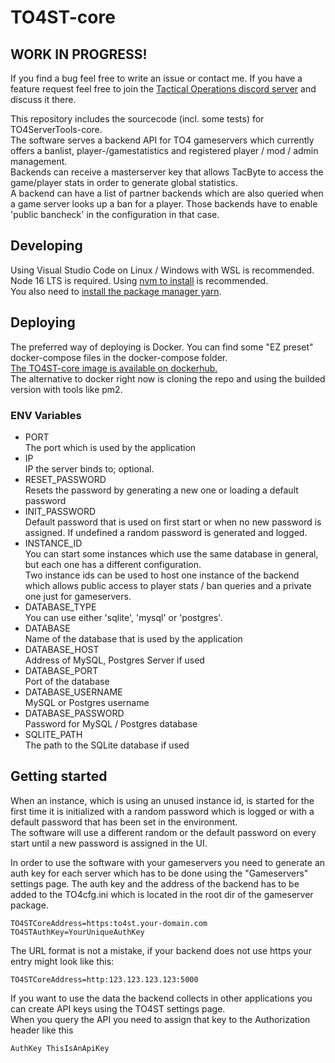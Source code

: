 # TO4ST-core
## WORK IN PROGRESS!
If you find a bug feel free to write an issue or contact me.
If you have a feature request feel free to join the [Tactical Operations discord server](https://discord.gg/TO4) and discuss it there.  

This repository includes the sourcecode (incl. some tests) for TO4ServerTools-core.  
The software serves a backend API for TO4 gameservers which currently offers a banlist, player-/gamestatistics and registered player / mod / admin management.   
Backends can receive a masterserver key that allows TacByte to access the game/player stats in order to generate global statistics.  
A backend can have a list of partner backends which are also queried when a game server looks up a ban for a player. Those backends have to enable 'public bancheck' in the configuration in that case.  

## Developing
Using Visual Studio Code on Linux / Windows with WSL is recommended.  
Node 16 LTS is required. Using [nvm to install](https://github.com/nvm-sh/nvm) is recommended.  
You also need to [install the package manager yarn](https://yarnpkg.com/getting-started/install).  

## Deploying
The preferred way of deploying is Docker. You can find some "EZ preset" docker-compose files in the docker-compose folder.  
[The TO4ST-core image is available on dockerhub.](https://hub.docker.com/r/th120/to4st-core)  
The alternative to docker right now is cloning the repo and using the builded version with tools like pm2.

### ENV Variables
- PORT  
The port which is used by the application
- IP  
IP the server binds to; optional.
- RESET_PASSWORD  
Resets the password by generating a new one or loading a default password
- INIT_PASSWORD  
Default password that is used on first start or when no new password is assigned. If undefined a random password is generated and logged.
- INSTANCE_ID  
You can start some instances which use the same database in general, but each one has a different configuration.  
Two instance ids can be used to host one instance of the backend which allows public access to player stats / ban queries and a private one just for gameservers.
- DATABASE_TYPE  
You can use either 'sqlite', 'mysql' or 'postgres'. 
- DATABASE  
Name of the database that is used by the application
- DATABASE_HOST  
Address of MySQL, Postgres Server if used
- DATABASE_PORT  
Port of the database
- DATABASE_USERNAME  
MySQL or Postgres username
- DATABASE_PASSWORD  
Password for MySQL / Postgres database
- SQLITE_PATH  
The path to the SQLite database if used

## Getting started
When an instance, which is using an unused instance id, is started for the first time it is initialized with a random password which is logged or with a default password that has been set in the environment.  
The software will use a different random or the default password on every start until a new password is assigned in the UI.        

In order to use the software with your gameservers you need to generate an auth key for each server which has to be done using the "Gameservers" settings page. The auth key and the address of the backend has to be added to the TO4cfg.ini which is located in the root dir of the gameserver package.

```
TO4STCoreAddress=https:to4st.your-domain.com
TO4STAuthKey=YourUniqueAuthKey
```  
The URL format is not a mistake, if your backend does not use https your entry might look like this: 
```
TO4STCoreAddress=http:123.123.123.123:5000
```    
If you want to use the data the backend collects in other applications you can create API keys using the TO4ST settings page.  
When you query the API you need to assign that key to the Authorization header like this
```
AuthKey ThisIsAnApiKey
```    
